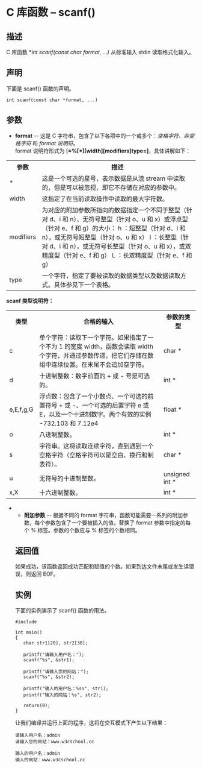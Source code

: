 # C 库函数 – scanf()


## 描述

C 库函数 **int scanf(const char *format, ...)** 从标准输入 stdin 读取格式化输入。

## 声明

下面是 scanf() 函数的声明。

    int scanf(const char *format, ...)

## 参数

* **format** \-- 这是 C 字符串，包含了以下各项中的一个或多个：_空格字符、非空格字符_ 和 _format 说明符_。  
format 说明符形式为 [**=%[*][width][modifiers]type=]**，具体讲解如下：

</li> </ul> <table class="reference notranslate"> <tr><th style="width:5%">参数</th><th>描述</th></tr> <tr><td>*</td><td>这是一个可选的星号，表示数据是从流 stream 中读取的，但是可以被忽视，即它不存储在对应的参数中。</td></tr> <tr><td>width</td><td>这指定了在当前读取操作中读取的最大字符数。</td></tr> <tr><td>modifiers</td><td>为对应的附加参数所指向的数据指定一个不同于整型（针对 d、i 和 n）、无符号整型（针对 o、u 和 x）或浮点型（针对 e、f 和 g）的大小： h ：短整型（针对 d、i 和 n），或无符号短整型（针对 o、u 和 x） l ：长整型（针对 d、i 和 n），或无符号长整型（针对 o、u 和 x），或双精度型（针对 e、f 和 g） L ：长双精度型（针对 e、f 和 g）</td></tr> <tr><td>type</td><td>一个字符，指定了要被读取的数据类型以及数据读取方式。具体参见下一个表格。</td></tr> </table> <p>

**scanf 类型说明符：**

</p> <table class="reference notranslate"> <tr><th style="width:5%">类型</th><th>合格的输入</th><th>参数的类型</th></tr> <tr><td>c</td><td>单个字符：读取下一个字符。如果指定了一个不为 1 的宽度 width，函数会读取 width 个字符，并通过参数传递，把它们存储在数组中连续位置。在末尾不会追加空字符。</td><td>char *</td></tr> <tr><td>d</td><td>十进制整数：数字前面的 + 或 - 号是可选的。</td><td>int *</td></tr> <tr><td>e,E,f,g,G</td><td>浮点数：包含了一个小数点、一个可选的前置符号 + 或 -、一个可选的后置字符 e 或 E，以及一个十进制数字。两个有效的实例 -732.103 和 7.12e4</td><td>float *</td></tr> <tr><td>o</td><td>八进制整数。</td><td>int *</td></tr> <tr><td>s</td><td>字符串。这将读取连续字符，直到遇到一个空格字符（空格字符可以是空白、换行和制表符）。</td><td>char *</td></tr> <tr><td>u</td><td>无符号的十进制整数。</td><td>unsigned int *</td></tr> <tr><td>x,X</td><td>十六进制整数。</td><td>int *</td></tr> </table> <ul class="list"> <li>

* **附加参数** \-- 根据不同的 format 字符串，函数可能需要一系列的附加参数，每个参数包含了一个要被插入的值，替换了 format 参数中指定的每个 % 标签。参数的个数应与 % 标签的个数相同。

## 返回值

如果成功，该函数返回成功匹配和赋值的个数。如果到达文件末尾或发生读错误，则返回 EOF。

## 实例

下面的实例演示了 scanf() 函数的用法。

    #include 

    int main()
    {
       char str1[20], str2[30];

       printf("请输入用户名：");
       scanf("%s", &str1);

       printf("请输入您的网站：");
       scanf("%s", &str2);

       printf("输入的用户名：%sn", str1);
       printf("输入的网站：%s", str2);

       return(0);
    }

让我们编译并运行上面的程序，这将在交互模式下产生以下结果：

    请输入用户名：admin
    请输入您的网站：www.w3cschool.cc

    输入的用户名：admin
    输入的网站：www.w3cschool.cc